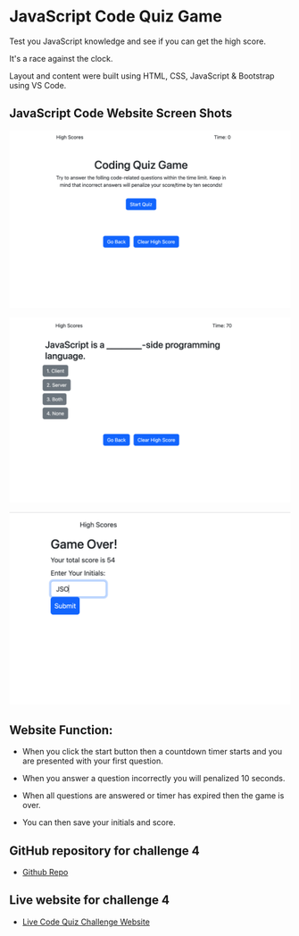 # JavaScript Code Quiz Game

Test you JavaScript knowledge and see if you can get the high score.

It's a race against the clock.

Layout and content were built using HTML, CSS, JavaScript & Bootstrap using VS Code.

## JavaScript Code Website Screen Shots
![Screen shot of the JavaScript Code Website Start Screen](./assets/images/start-screen.png)

![Screen shot of the JavaScript Code Website Questions Screen](./assets/images/questions-screen.png)

![Screen shot of the JavaScript Code Website Game Over Screen](./assets/images/game-over-screen.png)

## Website Function:

* When you click the start button then a countdown timer starts and you are presented with your first question.

* When you answer a question incorrectly you will penalized 10 seconds.

* When all questions are answered or timer has expired then the game is over.

* You can then save your initials and score.

## GitHub repository for challenge 4
* [Github Repo](https://github.com/joliver521/code-quiz)


## Live website for challenge 4
* [Live Code Quiz Challenge Website](https://joliver521.github.io/code-quiz/)

